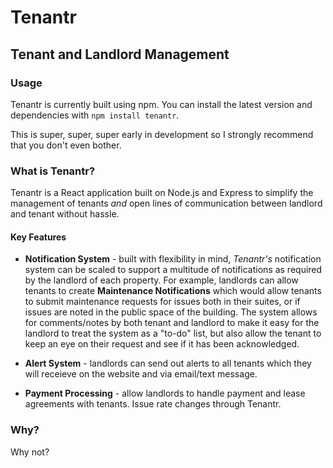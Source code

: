 # Tenantr
## Tenant and Landlord Management

### Usage
Tenantr is currently built using npm. You can install the latest version and dependencies with `npm install tenantr`.

This is super, super, super early in development so I strongly recommend that you don't even bother.

### What is Tenantr?
Tenantr is a React application built on Node.js and Express to simplify the management of tenants *and* open lines of communication between landlord and tenant without hassle. 

#### Key Features

- **Notification System** - built with flexibility in mind, *Tenantr's* notification system can be scaled to support a multitude of notifications as required by the landlord of each property. For example, landlords can allow tenants to create **Maintenance Notifications** which would allow tenants to submit maintenance requests for issues both in their suites, or if issues are noted in the public space of the building. The system allows for comments/notes by both tenant and landlord to make it easy for the landlord to treat the system as a "to-do" list, but also allow the tenant to keep an eye on their request and see if it has been acknowledged. 

- **Alert System** - landlords can send out alerts to all tenants which they will receieve on the website and via email/text message.

- **Payment Processing** - allow landlords to handle payment and lease agreements with tenants. Issue rate changes through Tenantr. 

### Why?

Why not?

